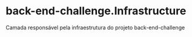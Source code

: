 # back-end-challenge.Infrastructure

Camada responsável pela infraestrutura do projeto back-end-challenge